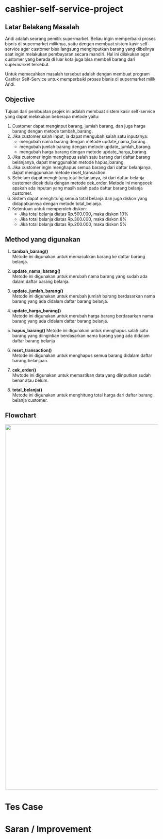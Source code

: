 # cashier-self-service-project

## Latar Belakang Masalah

Andi adalah seorang pemilik supermarket. Beliau ingin memperbaiki proses bisnis di supermarket miliknya, yaitu dengan membuat sistem kasir self-service agar customer bisa langsung menginputkan barang yang dibelinya saat ingin melakukan pembayaran secara mandiri. Hal ini dilakukan agar customer yang berada di luar kota juga bisa membeli barang dari supermarket tersebut.

Untuk memecahkan masalah tersebut adalah dengan membuat program Cashier Self-Service untuk memperbaiki proses bisnis di supermarket milik Andi. 

## Objective

Tujuan dari pembuatan projek ini adalah membuat sistem kasir self-service yang dapat melakukan beberapa metode yaitu:

1. Customer dapat menginput barang, jumlah barang, dan juga harga barang dengan metode tambah_barang. 
2. Jika customer salah input, ia dapat mengubah salah satu inputanya:
   - mengubah nama barang dengan metode update_nama_barang. 
   - mengubah jumlah barang dengan metode update_jumlah_barang.
   - mengubah harga barang dengan metode update_harga_barang.
3. Jika customer ingin menghapus salah satu barang dari daftar barang belanjanya, dapat menggunakan metode hapus_barang.
4. Jika customer ingin menghapus semua barang dari daftar belanjanya, dapat menggunakan metode reset_transaction.
5. Sebelum dapat menghitung total belanjanya, isi dari daftar belanja customer dicek dulu dengan metode cek_order. Metode ini mengecek apakah ada inputan yang masih salah pada daftar barang belanja customer.
6. Sistem dapat menghitung semua total belanja dan juga diskon yang didapatkannya dengan metode total_belanja.
7. Ketentuan untuk memperoleh diskon:
   - Jika total belanja diatas Rp.500.000, maka diskon 10%
   - Jika total belanja diatas Rp.300.000, maka diskon 8%
   - Jika total belanja diatas Rp.200.000, maka diskon 5%
    
## Method yang digunakan

1. **tambah_barang()**    
  Metode ini digunakan untuk memasukkan barang ke daftar barang belanja.

2. **update_nama_barang()**    
  Metode ini digunakan untuk merubah nama barang yang sudah ada dalam daftar barang belanja.

3. **update_jumlah_barang()**  
  Metode ini digunakan untuk merubah jumlah barang berdasarkan nama barang yang ada didalam daftar barang belanja. 

4. **update_harga_barang()**  
  Metode ini digunakan untuk merubah harga barang berdasarkan nama barang yang ada didalam daftar barang belanja. 

5. **hapus_barang()** 
  Metode ini digunakan untuk menghapus salah satu barang yang diinginkan berdasarkan nama barang yang ada didalam daftar barang belanja

6. **reset_transaction()**  
  Metode ini digunakan untuk menghapus semua barang didalam daftar barang belanjaan.

7. **cek_order()**  
  Mwtode ini digunakan untuk memastikan data yang diinputkan sudah benar atau belum.
  
8. **total_belanja()**  
  Metode ini digunakan untuk menghitung total harga dari daftar barang belanja customer. 

## Flowchart
 <p>
<img align="center" src="src/flowchart.jpg" width="800" height="1200" />
</p>

# Tes Case

# Saran / Improvement
